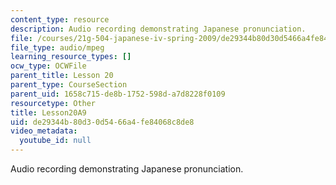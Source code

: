 ```yaml
---
content_type: resource
description: Audio recording demonstrating Japanese pronunciation.
file: /courses/21g-504-japanese-iv-spring-2009/de29344b80d30d5466a4fe84068c8de8_Lesson20A9.mp3
file_type: audio/mpeg
learning_resource_types: []
ocw_type: OCWFile
parent_title: Lesson 20
parent_type: CourseSection
parent_uid: 1658c715-de8b-1752-598d-a7d8228f0109
resourcetype: Other
title: Lesson20A9
uid: de29344b-80d3-0d54-66a4-fe84068c8de8
video_metadata:
  youtube_id: null
---
```

Audio recording demonstrating Japanese pronunciation.